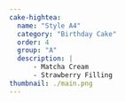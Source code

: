 ```yaml
---
cake-hightea:
  name: "Style A4"
  category: "Birthday Cake"
  order: 4
  group: "A"
  description: |
      - Matcha Cream
      - Strawberry Filling
thumbnail: ./main.png
---
```

